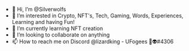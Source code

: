 - 👋 Hi, I’m @Silverwolfs
- 👀 I’m interested in Crypto, NFT's, Tech, Gaming, Words, Experiences, Learning and having Fun!
- 🌱 I’m currently learning NFT creation
- 💞️ I’m looking to collaborate on anything
- 📫 How to reach me on Discord @lizardking - UFogees 🖖👽#4306

<!---
Silverwolfs/Silverwolfs is a ✨ special ✨ repository because its `README.md` (this file) appears on your GitHub profile.
You can click the Preview link to take a look at your changes.
--->
